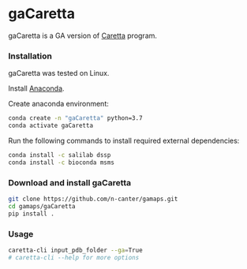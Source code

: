 # gaCaretta

gaCaretta is a GA version of [Caretta](http://bioinformatics.nl/caretta) program.

### Installation
gaCaretta was tested on Linux.

Install [Anaconda](https://docs.conda.io/projects/conda/en/latest/user-guide/install/linux.html).

Create anaconda environment:
```bash
conda create -n "gaCaretta" python=3.7
conda activate gaCaretta
```

Run the following commands to install required external dependencies:
```bash
conda install -c salilab dssp
conda install -c bioconda msms
```

### Download and install gaCaretta
```bash
git clone https://github.com/n-canter/gamaps.git
cd gamaps/gaCaretta
pip install .
```

### Usage

```bash
caretta-cli input_pdb_folder --ga=True
# caretta-cli --help for more options
```
